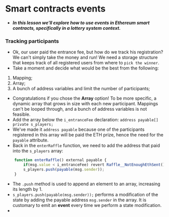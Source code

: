 # Smart contracts events
- ***In this lesson we'll explore how to use events in Ethereum smart contracts, specifically in a lottery system context.***

### Tracking participants
- Ok, our user paid the entrance fee, but how do we track his registration? We can't simply take the money and run! We need a storage structure that keeps track of all registered users from where to `pick the winner`.
- Take a moment and decide what would be the best from the following:
1. Mapping;
2. Array;
3. A bunch of address variables and limit the number of participants;

- Congratulations if you chose the **Array** option! To be more specific, a dynamic array that grows in size with each new participant. Mappings can't be looped through, and a bunch of address variables is not feasible.
- Add the array below the `i_entranceFee` declaration: `address payable[] private s_players;`
- We've made it `address payable` because one of the participants registered in this array will be paid the ETH prize, hence the need for the `payable` attribute.
- Back in the `enterRaffle` function, we need to add the address that paid into the `s_players` array:
```javascript
    function enterRaffle() external payable {
        if(msg.value < i_entranceFee) revert Raffle__NotEnoughEthSent();
        s_players.push(payable(msg.sender));
    }
```

- The `.push` method is used to append an element to an array, increasing its length by 1.
- `s_players.push(payable(msg.sender));` performs a modification of the state by adding the payable address `msg.sender` in the array. It is customary to emit an **event** every time we perform a state modification.
- 
